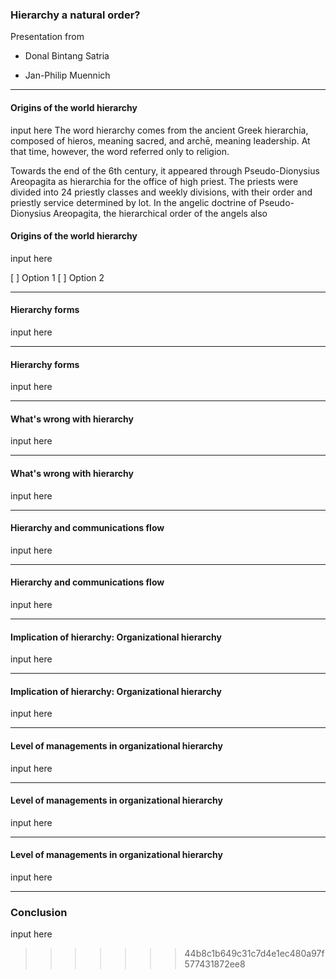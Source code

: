 ### Hierarchy a natural order?

Presentation from

- Donal Bintang Satria

- Jan-Philip Muennich

---

#### Origins of the world hierarchy

input here
The word hierarchy comes from the ancient Greek hierarchia, composed of hieros, meaning sacred, and archē, meaning leadership. At that time, however, the word referred only to religion. ​

Towards the end of the 6th century, it appeared through Pseudo-Dionysius Areopagita as hierarchia for the office of high priest. The priests were divided into 24 priestly classes and weekly divisions, with their order and priestly service determined by lot. In the angelic doctrine of Pseudo-Dionysius Areopagita, the hierarchical order of the angels also

#### Origins of the world hierarchy

input here

[ ] Option 1
[ ] Option 2

---

#### Hierarchy forms

input here

---

#### Hierarchy forms

input here

---

#### What's wrong with hierarchy

input here

---

#### What's wrong with hierarchy

input here

---

#### Hierarchy and communications flow

input here

---

#### Hierarchy and communications flow

input here

---

#### Implication of hierarchy: Organizational hierarchy

input here

---

#### Implication of hierarchy: Organizational hierarchy

input here

---

#### Level of managements in organizational hierarchy

input here

---

#### Level of managements in organizational hierarchy

input here

---

#### Level of managements in organizational hierarchy

input here

---

### Conclusion

input here

> > > > > > > 44b8c1b649c31c7d4e1ec480a97f577431872ee8
